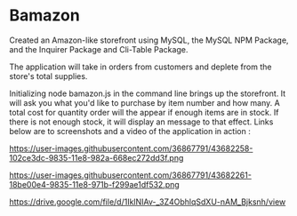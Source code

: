 # Bamazon

Created an Amazon-like storefront using MySQL, the MySQL NPM Package, and the Inquirer Package and Cli-Table Package.

The application will take in orders from customers and deplete from the store's total supplies.

Initializing node bamazon.js in the command line brings up the storefront. It will ask you what you'd like to purchase by item number and how many.  A total cost for quantity order will the appear if enough items are in stock.  If there is not enough stock, it will display an message to that effect.  Links below are to screenshots and a video of the application in action :

https://user-images.githubusercontent.com/36867791/43682258-102ce3dc-9835-11e8-982a-668ec272dd3f.png

https://user-images.githubusercontent.com/36867791/43682261-18be00e4-9835-11e8-971b-f299ae1df532.png



https://drive.google.com/file/d/1IklNIAv-_3Z4ObhlqSdXU-nAM_Bjksnh/view
